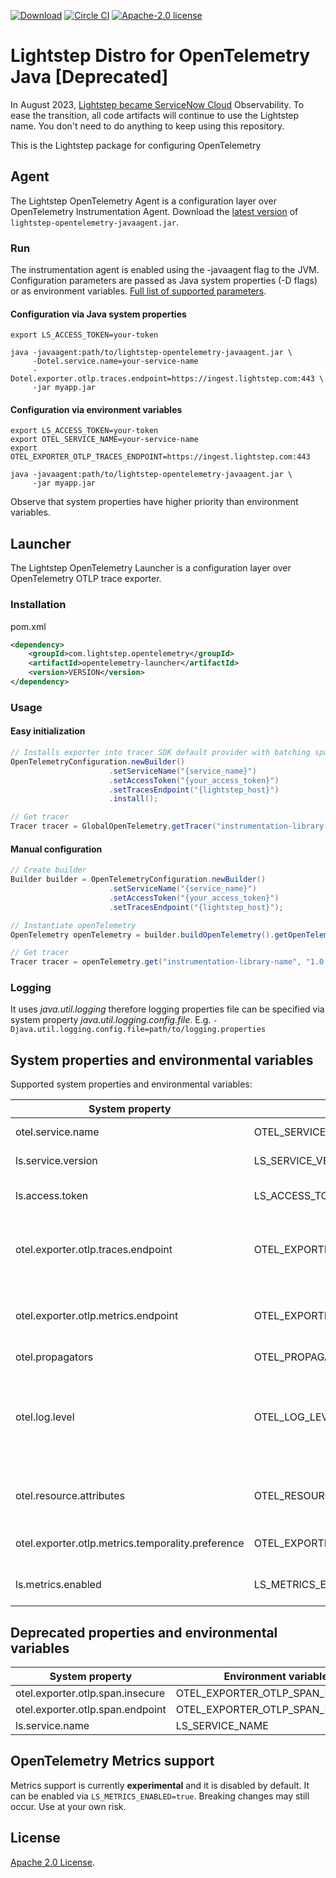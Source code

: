 [![Download](https://img.shields.io/maven-central/v/com.lightstep.opentelemetry/opentelemetry-launcher.svg)](http://search.maven.org/#search%7Cga%7C1%7Ccom.lightstep.opentelemetry%20opentelemetry-launcher) [![Circle CI](https://circleci.com/gh/lightstep/otel-launcher-java.svg?style=shield)](https://circleci.com/gh/lightstep/otel-launcher-java) [![Apache-2.0 license](https://img.shields.io/badge/license-Apache%202.0-blue.svg)](https://opensource.org/licenses/Apache-2.0)

# Lightstep Distro for OpenTelemetry Java [Deprecated]

In August 2023, [Lightstep became ServiceNow
Cloud](https://docs.lightstep.com/docs/banner-faq) Observability. To ease the
transition, all code artifacts will continue to use the Lightstep name. You
don't need to do anything to keep using this repository.

This is the Lightstep package for configuring OpenTelemetry

## Agent
The Lightstep OpenTelemetry Agent is a configuration layer over OpenTelemetry Instrumentation Agent.
Download the [latest version](https://github.com/lightstep/otel-launcher-java/releases/latest/download/lightstep-opentelemetry-javaagent.jar)
of `lightstep-opentelemetry-javaagent.jar`.

### Run

The instrumentation agent is enabled using the -javaagent flag to the JVM.
Configuration parameters are passed as Java system properties (-D flags) or 
as environment variables. [Full list of supported parameters](#system-properties-and-environmental-variables).

#### Configuration via Java system properties

```shell script
export LS_ACCESS_TOKEN=your-token

java -javaagent:path/to/lightstep-opentelemetry-javaagent.jar \
     -Dotel.service.name=your-service-name
     -Dotel.exporter.otlp.traces.endpoint=https://ingest.lightstep.com:443 \
     -jar myapp.jar
```

#### Configuration via environment variables

```shell script
export LS_ACCESS_TOKEN=your-token
export OTEL_SERVICE_NAME=your-service-name
export OTEL_EXPORTER_OTLP_TRACES_ENDPOINT=https://ingest.lightstep.com:443

java -javaagent:path/to/lightstep-opentelemetry-javaagent.jar \
     -jar myapp.jar
```

Observe that system properties have higher priority than environment variables.

## Launcher

The Lightstep OpenTelemetry Launcher is a configuration layer over OpenTelemetry OTLP trace exporter.

### Installation

pom.xml

```xml
<dependency>
    <groupId>com.lightstep.opentelemetry</groupId>
    <artifactId>opentelemetry-launcher</artifactId>
    <version>VERSION</version>
</dependency>
```

### Usage

#### Easy initialization

```java
// Installs exporter into tracer SDK default provider with batching span processor.
OpenTelemetryConfiguration.newBuilder()
                      .setServiceName("{service_name}")
                      .setAccessToken("{your_access_token}")
                      .setTracesEndpoint("{lightstep_host}")
                      .install();

// Get tracer
Tracer tracer = GlobalOpenTelemetry.getTracer("instrumentation-library-name", "1.0.0");
```

#### Manual configuration

```java
// Create builder
Builder builder = OpenTelemetryConfiguration.newBuilder()
                      .setServiceName("{service_name}")
                      .setAccessToken("{your_access_token}")
                      .setTracesEndpoint("{lightstep_host}");

// Instantiate openTelemetry
OpenTelemetry openTelemetry = builder.buildOpenTelemetry().getOpenTelemetrySdk();

// Get tracer
Tracer tracer = openTelemetry.get("instrumentation-library-name", "1.0.0");
```

### Logging

It uses _java.util.logging_ therefore logging properties file can be specified via system property 
_java.util.logging.config.file_. E.g. `-Djava.util.logging.config.file=path/to/logging.properties`

## System properties and environmental variables
Supported system properties and environmental variables:

| System property                    | Environment variable               | Purpose                                                                           | Default              | 
|------------------------------------|------------------------------------|-----------------------------------------------------------------------------------|----------------------|       
| otel.service.name                  | OTEL_SERVICE_NAME                  | Service name                                                                      |                      |
| ls.service.version                 | LS_SERVICE_VERSION                 | Service version                                                                   |                      |                        
| ls.access.token                    | LS_ACCESS_TOKEN                    | Token for Lightstep access                                                        |                      |                        
| otel.exporter.otlp.traces.endpoint | OTEL_EXPORTER_OTLP_TRACES_ENDPOINT | Satellite URL, should start with _http://_ or _https://_                          | https://ingest.lightstep.com:443 |
| otel.exporter.otlp.metrics.endpoint| OTEL_EXPORTER_OTLP_METRICS_ENDPOINT| Satellite URL, should start with _http://_ or _https://_                          | https://ingest.lightstep.com:443 |
| otel.propagators                   | OTEL_PROPAGATORS                   | Propagator                                                                        | b3multi              |
| otel.log.level                     | OTEL_LOG_LEVEL                     | Log level for agent, to see more messages set to _debug_, to disable set to _off_ | info                 |
| otel.resource.attributes           | OTEL_RESOURCE_ATTRIBUTES           | Comma separated key-value pairs                                                   |                      |
| otel.exporter.otlp.metrics.temporality.preference | OTEL_EXPORTER_OTLP_METRICS_TEMPORALITY_PREFERENCE | Metrics aggregation temporality                     | cumulative           |
| ls.metrics.enabled                 | LS_METRICS_ENABLED                 | Enable or disable metrics                                                         | false                |

## Deprecated properties and environmental variables

| System property                    | Environment variable             |
|------------------------------------|----------------------------------|
| otel.exporter.otlp.span.insecure   | OTEL_EXPORTER_OTLP_SPAN_INSECURE |
| otel.exporter.otlp.span.endpoint   | OTEL_EXPORTER_OTLP_SPAN_ENDPOINT |
| ls.service.name                    | LS_SERVICE_NAME                  |

## OpenTelemetry Metrics support

Metrics support is currently **experimental** and it is disabled by default. It can be enabled via `LS_METRICS_ENABLED=true`.
Breaking changes may still occur. Use at your own risk.

## License

[Apache 2.0 License](./LICENSE).
